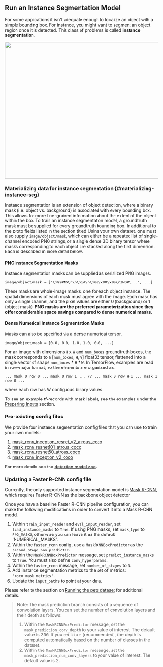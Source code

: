 ## Run an Instance Segmentation Model

For some applications it isn't adequate enough to localize an object with a
simple bounding box. For instance, you might want to segment an object region
once it is detected. This class of problems is called **instance segmentation**.

<p align="center">
  <img src="img/kites_with_segment_overlay.png" width=676 height=450>
</p>

### Materializing data for instance segmentation {#materializing-instance-seg}

Instance segmentation is an extension of object detection, where a binary mask
(i.e. object vs. background) is associated with every bounding box. This allows
for more fine-grained information about the extent of the object within the box.
To train an instance segmentation model, a groundtruth mask must be supplied for
every groundtruth bounding box. In additional to the proto fields listed in the
section titled [Using your own dataset](using_your_own_dataset.md), one must
also supply `image/object/mask`, which can either be a repeated list of
single-channel encoded PNG strings, or a single dense 3D binary tensor where
masks corresponding to each object are stacked along the first dimension. Each
is described in more detail below.

#### PNG Instance Segmentation Masks

Instance segmentation masks can be supplied as serialized PNG images.

```shell
image/object/mask = ["\x89PNG\r\n\x1A\n\x00\x00\x00\rIHDR\...", ...]
```

These masks are whole-image masks, one for each object instance. The spatial
dimensions of each mask must agree with the image. Each mask has only a single
channel, and the pixel values are either 0 (background) or 1 (object mask).
**PNG masks are the preferred parameterization since they offer considerable
space savings compared to dense numerical masks.**

#### Dense Numerical Instance Segmentation Masks

Masks can also be specified via a dense numerical tensor.

```shell
image/object/mask = [0.0, 0.0, 1.0, 1.0, 0.0, ...]
```

For an image with dimensions `H` x `W` and `num_boxes` groundtruth boxes, the
mask corresponds to a [`num_boxes`, `H`, `W`] float32 tensor, flattened into a
single vector of shape `num_boxes` * `H` * `W`. In TensorFlow, examples are read
in row-major format, so the elements are organized as:

```shell
... mask 0 row 0 ... mask 0 row 1 ... // ... mask 0 row H-1 ... mask 1 row 0 ...
```

where each row has W contiguous binary values.

To see an example tf-records with mask labels, see the examples under the
[Preparing Inputs](preparing_inputs.md) section.

### Pre-existing config files

We provide four instance segmentation config files that you can use to train
your own models:

1.  <a href="https://github.com/tensorflow/models/blob/master/research/object_detection/samples/configs/mask_rcnn_inception_resnet_v2_atrous_coco.config" target=_blank>mask_rcnn_inception_resnet_v2_atrous_coco</a>
1.  <a href="https://github.com/tensorflow/models/blob/master/research/object_detection/samples/configs/mask_rcnn_resnet101_atrous_coco.config" target=_blank>mask_rcnn_resnet101_atrous_coco</a>
1.  <a href="https://github.com/tensorflow/models/blob/master/research/object_detection/samples/configs/mask_rcnn_resnet50_atrous_coco.config" target=_blank>mask_rcnn_resnet50_atrous_coco</a>
1.  <a href="https://github.com/tensorflow/models/blob/master/research/object_detection/samples/configs/mask_rcnn_inception_v2_coco.config" target=_blank>mask_rcnn_inception_v2_coco</a>

For more details see the [detection model zoo](detection_model_zoo.md).

### Updating a Faster R-CNN config file

Currently, the only supported instance segmentation model is [Mask
R-CNN](https://arxiv.org/abs/1703.06870), which requires Faster R-CNN as the
backbone object detector.

Once you have a baseline Faster R-CNN pipeline configuration, you can make the
following modifications in order to convert it into a Mask R-CNN model.

1.  Within `train_input_reader` and `eval_input_reader`, set
    `load_instance_masks` to `True`. If using PNG masks, set `mask_type` to
    `PNG_MASKS`, otherwise you can leave it as the default 'NUMERICAL_MASKS'.
1.  Within the `faster_rcnn` config, use a `MaskRCNNBoxPredictor` as the
    `second_stage_box_predictor`.
1.  Within the `MaskRCNNBoxPredictor` message, set `predict_instance_masks` to
    `True`. You must also define `conv_hyperparams`.
1.  Within the `faster_rcnn` message, set `number_of_stages` to `3`.
1.  Add instance segmentation metrics to the set of metrics:
    `'coco_mask_metrics'`.
1.  Update the `input_path`s to point at your data.

Please refer to the section on [Running the pets dataset](running_pets.md) for
additional details.

> Note: The mask prediction branch consists of a sequence of convolution layers.
> You can set the number of convolution layers and their depth as follows:
>
> 1.  Within the `MaskRCNNBoxPredictor` message, set the
>     `mask_prediction_conv_depth` to your value of interest. The default value
>     is 256. If you set it to `0` (recommended), the depth is computed
>     automatically based on the number of classes in the dataset.
> 1.  Within the `MaskRCNNBoxPredictor` message, set the
>     `mask_prediction_num_conv_layers` to your value of interest. The default
>     value is 2.
